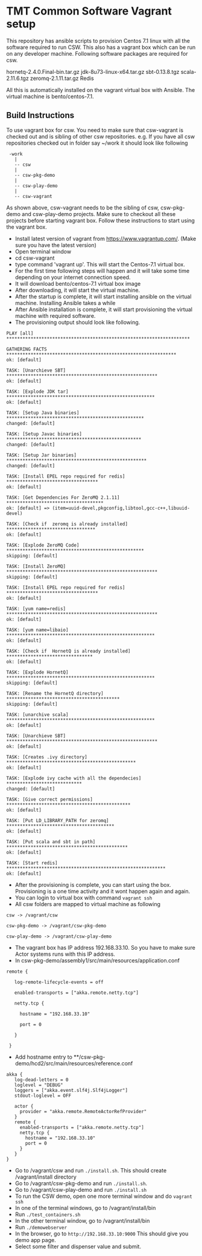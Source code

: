TMT Common Software Vagrant setup
=================================

This repository has ansible scripts to provision Centos 7.1 linux with all the software required to run CSW. This also has a vagrant box which can be run on any developer machine.
Following software packages are required for csw. 

 hornetq-2.4.0.Final-bin.tar.gz
 jdk-8u73-linux-x64.tar.gz
 sbt-0.13.8.tgz
 scala-2.11.6.tgz
 zeromq-2.1.11.tar.gz
 Redis

All this is automatically installed on the vagrant virtual box with Ansible.
The virtual machine is bento/centos-7.1.


Build Instructions
------------------

To use vagrant box for csw. You need to make sure that csw-vagrant is checked out and is sibling of other csw repositories.
e.g. If you have all csw repositories checked out in folder say ~/work it should look like following

```
 -work
   |
   -- csw
   |
   -- csw-pkg-demo
   |
   -- csw-play-demo
   |
   -- csw-vagrant 
```
As shown above, csw-vagrant needs to be the sibling of csw, csw-pkg-demo and csw-play-demo projects. Make sure to checkout all these projects before starting vagrant box.
Follow these instructions to start using the vagrant box.

* Install latest version of vagrant from https://www.vagrantup.com/. (Make sure you have the latest version)
* Open terminal window
* cd csw-vagrant
* type command 'vagrant up'. This will start the Centos-7.1 virtual box. 
* For the first time following steps will happen and it will take some time depending on your internet connection speed.
 * It will download bento/centos-7.1 virtual box image
 * After downloading, it will start the virtual machine.
 * After the startup is complete, it will start installing ansible on the virtual machine. Installing Ansible takes a while
 * After Ansible installation is complete, it will start provisioning the virtual machine with required software.
 * The provisioning output should look like following.
 
```
PLAY [all] ******************************************************************** 

GATHERING FACTS *************************************************************** 
ok: [default]

TASK: [Unarchieve SBT] ******************************************************** 
ok: [default]

TASK: [Explode JDK tar] ******************************************************* 
ok: [default]

TASK: [Setup Java binaries] *************************************************** 
changed: [default]

TASK: [Setup Javac binaries] ************************************************** 
changed: [default]

TASK: [Setup Jar binaries] **************************************************** 
changed: [default]

TASK: [Install EPEL repo required for redis] ********************************** 
ok: [default]

TASK: [Get Dependencies For ZeroMQ 2.1.11] ************************************ 
ok: [default] => (item=uuid-devel,pkgconfig,libtool,gcc-c++,libuuid-devel)

TASK: [Check if  zeromq is already installed] ********************************* 
ok: [default]

TASK: [Explode ZeroMQ Code] *************************************************** 
skipping: [default]

TASK: [Install ZeroMQ] ******************************************************** 
skipping: [default]

TASK: [Install EPEL repo required for redis] ********************************** 
ok: [default]

TASK: [yum name=redis] ******************************************************** 
ok: [default]

TASK: [yum name=libaio] ******************************************************* 
ok: [default]

TASK: [Check if  HornetQ is already installed] ******************************** 
ok: [default]

TASK: [Explode HornetQ] ******************************************************* 
skipping: [default]

TASK: [Rename the HornetQ directory] ****************************************** 
skipping: [default]

TASK: [unarchive scala] ******************************************************* 
ok: [default]

TASK: [Unarchieve SBT] ******************************************************** 
ok: [default]

TASK: [Creates .ivy directory] ************************************************ 
ok: [default]

TASK: [Explode ivy cache with all the dependecies] **************************** 
changed: [default]

TASK: [Give correct permissions] ********************************************** 
ok: [default]

TASK: [Put LD_LIBRARY_PATH for zeromq] **************************************** 
ok: [default]

TASK: [Put scala and sbt in path] ********************************************* 
ok: [default]

TASK: [Start redis] *********************************************************** 
ok: [default]
```
 * After the provisioning is complete, you can start using the box. Provisioning is a one time activity and it wont happen again and again.
 * You can login to virtual box with command `vagrant ssh`
 * All csw folders are mapped to virtual machine as following
 ```
 csw -> /vagrant/csw
 
 csw-pkg-demo -> /vagrant/csw-pkg-demo
 
 csw-play-demo -> /vagrant/csw-play-demo
 
 ```
 * The vagrant box has IP address 192.168.33.10. So you have to make sure Actor systems runs with this IP address.
 * In csw-pkg-demo/assembly1/src/main/resources/application.conf 
 ```
 remote {
 
    log-remote-lifecycle-events = off
 
    enabled-transports = ["akka.remote.netty.tcp"]
 
    netty.tcp {
 
      hostname = "192.168.33.10"
 
      port = 0
 
    }
 
  }
 ```
 * Add hostname entry to **/csw-pkg-demo/hcd2/src/main/resources/reference.conf
 ```
 akka {
    log-dead-letters = 0
    loglevel = "DEBUG"
    loggers = ["akka.event.slf4j.Slf4jLogger"]
    stdout-loglevel = OFF

    actor {
      provider = "akka.remote.RemoteActorRefProvider"
    }
    remote {
      enabled-transports = ["akka.remote.netty.tcp"]
      netty.tcp {
        hostname = "192.168.33.10"
        port = 0
      }
    }
}
 ```
 * Go to /vagrant/csw and run `./install.sh`. This should create /vagrant/install directory
 * Go to /vagrant/csw-pkg-demo and run `./install.sh`. 
 * Go to /vagrant/csw-play-demo and run `./install.sh`
 * To run the CSW demo, open one more terminal window and do `vagrant ssh`
  * In one of the terminal windows, go to /vagrant/install/bin
  * Run `./test_containers.sh`
  * In the other terminal window, go to /vagrant/install/bin
  * Run `./demowebserver`
  * In the browser, go to `http://192.168.33.10:9000`
    This should give you demo app page.
  * Select some filter and dispenser value and submit.
